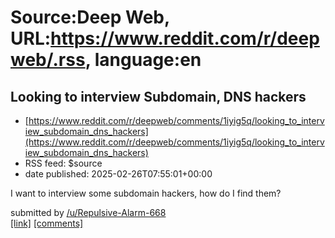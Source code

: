 # Source:Deep Web, URL:https://www.reddit.com/r/deepweb/.rss, language:en

## Looking to interview Subdomain, DNS hackers
 - [https://www.reddit.com/r/deepweb/comments/1iyig5q/looking_to_interview_subdomain_dns_hackers](https://www.reddit.com/r/deepweb/comments/1iyig5q/looking_to_interview_subdomain_dns_hackers)
 - RSS feed: $source
 - date published: 2025-02-26T07:55:01+00:00

<!-- SC_OFF --><div class="md"><p>I want to interview some subdomain hackers, how do I find them?</p> </div><!-- SC_ON --> &#32; submitted by &#32; <a href="https://www.reddit.com/user/Repulsive-Alarm-668"> /u/Repulsive-Alarm-668 </a> <br/> <span><a href="https://www.reddit.com/r/deepweb/comments/1iyig5q/looking_to_interview_subdomain_dns_hackers/">[link]</a></span> &#32; <span><a href="https://www.reddit.com/r/deepweb/comments/1iyig5q/looking_to_interview_subdomain_dns_hackers/">[comments]</a></span>

